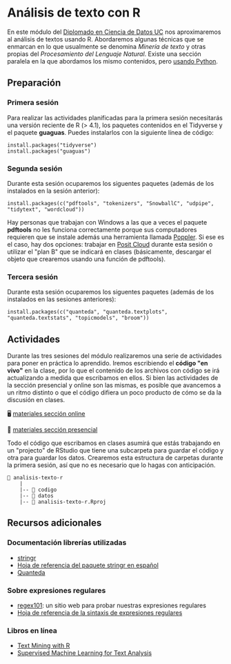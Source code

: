 # Análisis de texto con R

En este módulo del [Diplomado en Ciencia de Datos UC](https://datascience.uc.cl/) nos aproximaremos al análisis de textos usando R. Abordaremos algunas técnicas que se enmarcan en lo que usualmente se denomina _Minería de texto_ y otras propias del _Procesamiento del Lenguaje Natural_. Existe una sección paralela en la que abordamos los mismo contenidos, pero [usando Python](https://github.com/rivaquiroga/analisis-de-texto-python-2023).

## Preparación


### Primera sesión

Para realizar las actividades planificadas para la primera sesión necesitarás una versión reciente de R (> 4.1), los paquetes contenidos en el Tidyverse y el paquete **guaguas**. Puedes instalarlos con la siguiente línea de código:

```
install.packages("tidyverse")
install.packages("guaguas")
```

### Segunda sesión

Durante esta sesión ocuparemos los siguentes paquetes (además de los instalados en la sesión anterior):

```
install.packages(c("pdftools", "tokenizers", "SnowballC", "udpipe", "tidytext", "wordcloud"))
```

Hay personas que trabajan con Windows a las que a veces el paquete **pdftools** no les funciona correctamente porque sus computadores requieren que se instale además una herramienta llamada [Poppler](https://poppler.freedesktop.org/). Si ese es el caso, hay dos opciones: trabajar en [Posit Cloud](https://posit.cloud) durante esta sesión o utilizar el "plan B" que se indicará en clases (básicamente, descargar el objeto que crearemos usando una función de pdftools). 

### Tercera sesión

Durante esta sesión ocuparemos los siguentes paquetes (además de los instalados en las sesiones anteriores):

```
install.packages(c("quanteda", "quanteda.textplots", "quanteda.textstats", "topicmodels", "broom"))
```

## Actividades 

Durante las tres sesiones del módulo realizaremos una serie de actividades para poner en práctica lo aprendido. Iremos escribiendo el **código "en vivo"** en la clase, por lo que el contenido de los archivos con código se irá actualizando a medida que escribamos en ellos. Si bien las actividades de la sección presencial y online son las mismas, es posible que avancemos a un ritmo distinto o que el código difiera un poco producto de cómo se da la discusión en clases. 


🖥️ [materiales sección online](https://github.com/rivaquiroga/analisis-de-textos-r-2023/blob/main/actividades-online.md)

🏢 [materiales sección presencial](https://github.com/rivaquiroga/analisis-de-textos-r-2023/blob/main/actividades-presencial.md)


Todo el código que escribamos en clases asumirá que estás trabajando en un "projecto" de RStudio que tiene una subcarpeta para guardar el código y otra para guardar los datos. Crearemos esta estructura de carpetas durante la primera sesión, así que no es necesario que lo hagas con anticipación.

```
📂 analisis-texto-r
    |
    |-- 📁 codigo
    |-- 📁 datos
    |-- 🔵 analisis-texto-r.Rproj
```

## Recursos adicionales

### Documentación librerías utilizadas
- [stringr](https://stringr.tidyverse.org/index.html)
- [Hoja de referencia del paquete stringr en español](https://github.com/rstudio/cheatsheets/blob/main/translations/spanish/strings_es.pdf)
- [Quanteda](https://tutorials.quanteda.io/)

### Sobre expresiones regulares

- [regex101](https://regex101.com/): un sitio web para probar nuestras expresiones regulares
- [Hoja de referencia de la sintaxis de expresiones regulares](https://developer.mozilla.org/es/docs/Web/JavaScript/Guide/Regular_expressions/Cheatsheet)

### Libros en línea

- [Text Mining with R](https://www.tidytextmining.com/)
- [Supervised Machine Learning for Text Analysis](https://smltar.com/)
